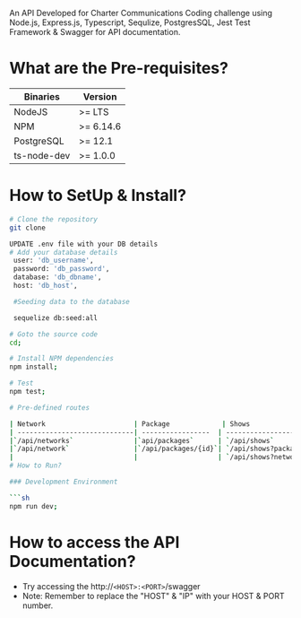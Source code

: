 An API Developed for Charter Communications Coding challenge using Node.js, Express.js, Typescript, Sequlize, PostgresSQL, Jest Test Framework & Swagger for API documentation.

# What are the Pre-requisites?

Binaries      | Version
------------- | -------------
NodeJS        | >= LTS
NPM           | >= 6.14.6
PostgreSQL    | >= 12.1
ts-node-dev   | >= 1.0.0


# How to SetUp & Install?

```sh
# Clone the repository
git clone 

UPDATE .env file with your DB details
# Add your database details
 user: 'db_username',
 password: 'db_password',
 database: 'db_dbname',
 host: 'db_host',

 #Seeding data to the database

 sequelize db:seed:all

# Goto the source code
cd;

# Install NPM dependencies
npm install;

# Test
npm test;

# Pre-defined routes

| Network                      | Package             | Shows                   |
| -----------------------------| -----------------  | ------------------------ |
|`/api/networks`               |`api/packages`      | `/api/shows`             |
|`/api/network`                |`/api/packages/{id}`| `/api/shows?package_id=1`|
|                              |                    | `/api/shows?network_id=2`|
# How to Run?

### Development Environment

```sh
npm run dev;
```

# How to access the API Documentation?

- Try accessing the http://`<HOST>:<PORT>`/swagger
- Note: Remember to replace the "HOST" & "IP" with your HOST & PORT number.